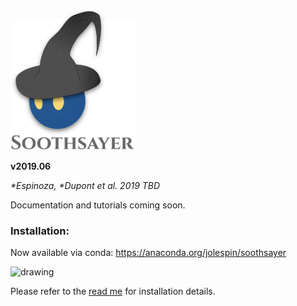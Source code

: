 <img src="https://github.com/jolespin/soothsayer/blob/master/logo.png?raw=true" width="200" />

**v2019.06**

*\*Espinoza, \*Dupont et al. 2019 TBD*

Documentation and tutorials coming soon.

### Installation:
Now available via conda: https://anaconda.org/jolespin/soothsayer

<img src="https://binstar-static-prod.s3.amazonaws.com/latest/img/AnacondaCloud_logo_green.png" alt="drawing" width="200"/>

Please refer to the [read me](https://github.com/jolespin/soothsayer/blob/master/install/README.md) for installation details.


